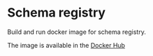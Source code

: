 # Schema registry

Build and run docker image for schema registry. 

The image is available in the [Docker Hub](https://hub.docker.com/r/dwijad/kafka-connect)
<!--stackedit_data:
eyJoaXN0b3J5IjpbNDgyMjI2NTU4LDE1NTMzNjk1NzddfQ==
-->